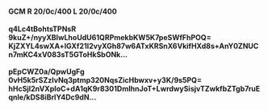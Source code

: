 #### GCM R 20/0c/400 L 20/0c/400
**q4Lc4tBohtsTPNsR**<br/>**9kuZ+/nyyXBIwLhoUdU61QRPmekbKW5K7peSWfFhPOQ=**<br/>**KjZXYL4swXA+lGXf21I2vyXGh87w6ATxKRSnX6VkifHXd8s+AnY0ZNUCn7mKC4xV083sT5GToHkSbONk...**<br/><br/>
**pEpCWZ0a/QpwUgFg**<br/>**0vH5k5rSZzlvNq3ptmp320NqsZicHbwxv+y3K/9s5PQ=**<br/>**hHcSjI2nVXpIoC+dA1qK9r8301DmIhnJoT+LwrdwySisjvTZwkfbZTgb7ruEqnle/kDS8iBrlY4Dc9dN...**